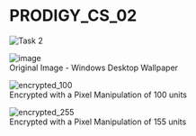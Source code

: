 # PRODIGY_CS_02
![Task 2](https://github.com/user-attachments/assets/732fa50b-0b0f-44da-863b-a48bce5c5872)

![image](https://github.com/user-attachments/assets/ddd19ae6-99fd-4c26-868a-2d7ac8bb73f7) <br>
Original Image - Windows Desktop Wallpaper

![encrypted_100](https://github.com/user-attachments/assets/ff1089aa-16f1-4e7d-9269-d350b5bf04fc) <br>
Encrypted with a Pixel Manipulation of 100 units

![encrypted_255](https://github.com/user-attachments/assets/df029eed-4372-4ace-a466-122d6a8ed926) <br>
Encrypted with a Pixel Manipulation of 155 units

